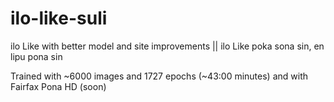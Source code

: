 # ilo-like-suli
ilo Like with better model and site improvements || ilo Like poka sona sin, en lipu pona sin

Trained with ~6000 images and 1727 epochs (~43:00 minutes) and with Fairfax Pona HD (soon)
